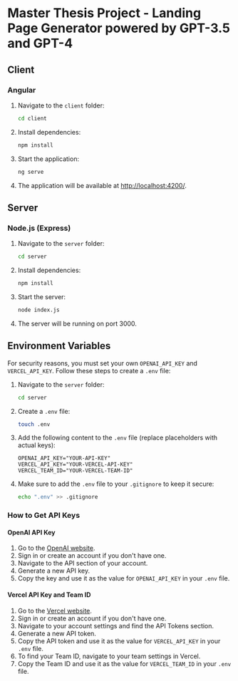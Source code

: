 # Master Thesis Project - Landing Page Generator powered by GPT-3.5 and GPT-4

## Client

### Angular

1. Navigate to the `client` folder:
    ```bash
    cd client
    ```
2. Install dependencies:
    ```bash
    npm install
    ```
3. Start the application:
    ```bash
    ng serve
    ```
4. The application will be available at [http://localhost:4200/](http://localhost:4200/).

## Server

### Node.js (Express)

1. Navigate to the `server` folder:
    ```bash
    cd server
    ```
2. Install dependencies:
    ```bash
    npm install
    ```
3. Start the server:
    ```bash
    node index.js
    ```
4. The server will be running on port 3000.

## Environment Variables

For security reasons, you must set your own `OPENAI_API_KEY` and `VERCEL_API_KEY`. Follow these steps to create a `.env` file:

1. Navigate to the `server` folder:
    ```bash
    cd server
    ```
2. Create a `.env` file:
    ```bash
    touch .env
    ```
3. Add the following content to the `.env` file (replace placeholders with actual keys):
    ```env
    OPENAI_API_KEY="YOUR-API-KEY"
    VERCEL_API_KEY="YOUR-VERCEL-API-KEY"
    VERCEL_TEAM_ID="YOUR-VERCEL-TEAM-ID"
    ```

4. Make sure to add the `.env` file to your `.gitignore` to keep it secure:
    ```bash
    echo ".env" >> .gitignore
    ```

### How to Get API Keys

#### OpenAI API Key

1. Go to the [OpenAI website](https://www.openai.com/).
2. Sign in or create an account if you don't have one.
3. Navigate to the API section of your account.
4. Generate a new API key.
5. Copy the key and use it as the value for `OPENAI_API_KEY` in your `.env` file.

#### Vercel API Key and Team ID

1. Go to the [Vercel website](https://vercel.com/).
2. Sign in or create an account if you don't have one.
3. Navigate to your account settings and find the API Tokens section.
4. Generate a new API token.
5. Copy the API token and use it as the value for `VERCEL_API_KEY` in your `.env` file.
6. To find your Team ID, navigate to your team settings in Vercel.
7. Copy the Team ID and use it as the value for `VERCEL_TEAM_ID` in your `.env` file.

